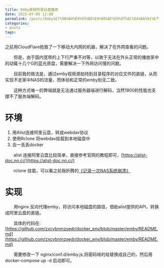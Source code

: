 ```yaml
---
title: Emby直链阿里云盘播放
date: 2022-07-05 12:48
permalink: /posts/Emby%E7%9B%B4%E9%93%BE%E9%98%BF%E9%87%8C%E4%BA%91%E7%9B%98%E6%92%AD%E6%94%BE
categories:
- posts
tags: 
---
```

之前用CloudFlare抢救了一下移动大内网的机器，解决了在外网查看的问题。

　　但是，由于国内宽带的上下行严重不对等，以致于无法在外头正常的播放家中的动辄十几个G的蓝光原盘，需要解决一下外网访问慢的问题。

　　目前我的做法是，通过emby视频源劫持到目录程序的对应文件的直链，从而实现不走家中NAS的流量，而体验和正常的emby别无二致。

　　这种方式唯一的弊端就是无法通过服务器端进行解码，当然1900的性能也支撑不了服务端解码。

# 环境

1. 用Alist连接阿里云盘，转成webdav协议
2. 使用Rclone 将webdav挂载到本地磁盘中
3. 会一丢丢docker

　　alist 连接阿里云盘比较简单，直接参考官网的教程即可，[https://alist-doc.nn.ci/](https://alist-doc.nn.ci/)

　　rclone 挂载，可以看之前我折腾的[《记录一次NAS系统崩溃》](/posts/记录一次NAS系统崩溃)

# 实现

　　用nginx 反向代理emby，将访问本地磁盘的路径，借助alist提供的API，转换成阿里云盘的直链。

　　具体的代码在: [https://github.com/zxcvbnmzsedr/docker_env/blob/master/emby/README.md](https://github.com/zxcvbnmzsedr/docker_env/blob/master/emby/README.md)

　　需要修改一下 nginx/conf.d/emby.js,将密码啥的给替换成自己的，然后用docker-compose up -d 启动即可。

　　‍

　　‍
